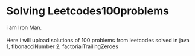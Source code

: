 # Solving Leetcodes100problems
i am Iron Man.<br>
<br> Here i will upload solutions of 100 problems from leetcodes solved in java 
<br>
1, fibonacciNumber
2, factorialTrailingZeroes
